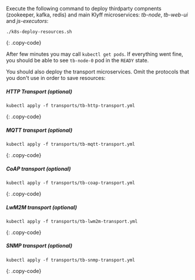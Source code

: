 Execute the following command to deploy thirdparty compnents (zookeeper, kafka, redis) and main Klyff microservices: *tb-node*, *tb-web-ui* and *js-executors*:

```
./k8s-deploy-resources.sh
```
{: .copy-code}

After few minutes you may call `kubectl get pods`. If everything went fine, you should be able to
see `tb-node-0` pod in the `READY` state.

You should also deploy the transport microservices. Omit the protocols that you don't use in order to save resources:

##### HTTP Transport (optional)

```
kubectl apply -f transports/tb-http-transport.yml
```
{: .copy-code}

##### MQTT transport (optional)

```
kubectl apply -f transports/tb-mqtt-transport.yml
```
{: .copy-code}

##### CoAP transport (optional)

```
kubectl apply -f transports/tb-coap-transport.yml
```
{: .copy-code}

##### LwM2M transport (optional)

```
kubectl apply -f transports/tb-lwm2m-transport.yml
```
{: .copy-code}

##### SNMP transport (optional)

```
kubectl apply -f transports/tb-snmp-transport.yml
```
{: .copy-code}